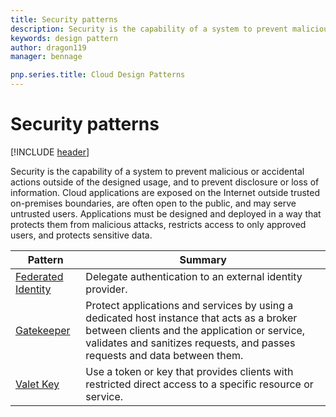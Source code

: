```yaml
---
title: Security patterns
description: Security is the capability of a system to prevent malicious or accidental actions outside of the designed usage, and to prevent disclosure or loss of information. Cloud applications are exposed on the Internet outside trusted on-premises boundaries, are often open to the public, and may serve untrusted users. Applications must be designed and deployed in a way that protects them from malicious attacks, restricts access to only approved users, and protects sensitive data.
keywords: design pattern
author: dragon119
manager: bennage

pnp.series.title: Cloud Design Patterns
---
```


# Security patterns

[!INCLUDE [header](../../_includes/header.md)]

Security is the capability of a system to prevent malicious or accidental actions outside of the designed usage, and to prevent disclosure or loss of information. Cloud applications are exposed on the Internet outside trusted on-premises boundaries, are often open to the public, and may serve untrusted users. Applications must be designed and deployed in a way that protects them from malicious attacks, restricts access to only approved users, and protects sensitive data.

| Pattern | Summary |
| ------- | ------- |
| [Federated Identity](../federated-identity.md) | Delegate authentication to an external identity provider. |
| [Gatekeeper](../gatekeeper.md) | Protect applications and services by using a dedicated host instance that acts as a broker between clients and the application or service, validates and sanitizes requests, and passes requests and data between them. |
| [Valet Key](../valet-key.md) | Use a token or key that provides clients with restricted direct access to a specific resource or service. |